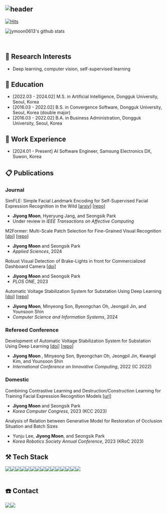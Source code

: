 <div align="left">
  
![header](https://capsule-render.vercel.app/api?type=waving&color=timeGradient&text=Welcome%20to%20My%20GitHub%20Profile%20&animation=twinkling&fontSize=35&fontAlignY=40&fontAlign=50&height=250&desc=Jiyong%20Moon&descAlignY=55&descAlign=50)
---
  
[![Hits](https://hits.seeyoufarm.com/api/count/incr/badge.svg?url=https%3A%2F%2Fgithub.com%2Fjymoon0613&count_bg=%233DC8AF&title_bg=%23555555&icon=github.svg&icon_color=%23E7E7E7&title=GITHUB&edge_flat=false)](https://hits.seeyoufarm.com)

![jymoon0613's github stats](https://github-readme-stats.vercel.app/api?username=jymoon0613&show_icons=true&theme=dark)
 
<br>

## 🔎 Research Interests
- Deep learning, computer vision, self-supervised learning

## 📕 Education
- [2022.03 - 2024.02] M.S. in Artificial Intelligence, Dongguk University, Seoul, Korea
- [2016.03 - 2022.02] B.S. in Convergence Software, Dongguk University, Seoul, Korea (double major)
- [2016.03 - 2022.02] B.A. in Business Administration, Dongguk University, Seoul, Korea

## 👜 Work Experience
- [2024.01 - Present] AI Software Engineer, Samsung Electronics DX, Suwon, Korea

## 📋 Publications
### Journal
SimFLE: Simple Facial Landmark Encoding for Self-Supervised Facial Expression Recognition in the Wild [[arxiv](https://arxiv.org/abs/2303.07648)] [[repo](https://github.com/jymoon0613/simfle)]
- **Jiyong Moon**, Hyeryung Jang, and Seongsik Park
- Under review in *IEEE Transactions on Affective Computing*

M2Former: Multi-Scale Patch Selection for Fine-Grained Visual Recognition [[doi](https://doi.org/10.3390/app14198710)] [[repo](https://github.com/jymoon0613/m2former)]
- **Jiyong Moon** and Seongsik Park
- *Applied Sciences*, 2024

Robust Visual Detection of Brake-Lights in front for Commercialized Dashboard Camera [[doi](https://doi.org/10.1371/journal.pone.0289700)]
- **Jiyong Moon** and Seongsik Park
- *PLOS ONE*, 2023

Automatic Voltage Stabilization System for Substation Using Deep Learning [[doi](https://doi.org/10.2298/CSIS220509050M)] [[repo](https://github.com/jymoon0613/avss)]
- **Jiyong Moon**, Minyeong Son, Byeongchan Oh, Jeongpil Jin, and Younsoon Shin
- *Computer Science and Information Systems*, 2024

### Refereed Conference
Development of Automatic Voltage Stabilization System for Substation Using Deep Learning [[doi](https://doi.org/10.1007/978-981-19-4132-0_14)] [[repo](https://github.com/jymoon0613/avss)]
- **Jiyong Moon** , Minyeong Son, Byeongchan Oh, Jeongpil Jin, Kwangil Kim, and Younsoon Shin
- *International Conference on Innovative Computing*, 2022 (IC 2022)

### Domestic
Combining Contrastive Learning and Destruction/Construction Learning for Training Facial Expression Recognition Models [[url](https://www.dbpia.co.kr/Journal/articleDetail?nodeId=NODE11488282)]
- **Jiyong Moon** and Seongsik Park
- *Korea Computer Congress*, 2023 (KCC 2023)

Analysis of Relation between Generative Model for Restoration of Occlusion Situation and Batch Sizes
- Yunju Lee, **Jiyong Moon**, and Seongsik Park
- *Korea Robotics Society Annual Conference*, 2023 (KRoC 2023)

## ⚒️ Tech Stack
<div style="display:flex; flex-direction:row;">
    <img src="https://img.shields.io/badge/Python-3776AB?style=for-the-badge&logo=Python&logoColor=white"> 
    <img src="https://img.shields.io/badge/C++-00599C?style=for-the-badge&logo=Cplusplus&logoColor=white">
    <br>
    <img src="https://img.shields.io/badge/PyTorch-EE4C2C?style=for-the-badge&logo=PyTorch&logoColor=white"> 
    <img src="https://img.shields.io/badge/Keras-D00000?style=for-the-badge&logo=Keras&logoColor=white"> 
    <img src="https://img.shields.io/badge/TensorFlow-FF6F00?style=for-the-badge&logo=TensorFlow&logoColor=white"> 
    <img src="https://img.shields.io/badge/OpenCV-5C3EE8?style=for-the-badge&logo=OpenCV&logoColor=white">
    <br>
    <img src="https://img.shields.io/badge/pandas-150458?style=for-the-badge&logo=pandas&logoColor=white"> 
    <img src="https://img.shields.io/badge/NumPy-013243?style=for-the-badge&logo=NumPy&logoColor=white">
    <img src="https://img.shields.io/badge/scikit&#95learn-F7931E?style=for-the-badge&logo=scikit-learn&logoColor=white"> 
    <img src="https://img.shields.io/badge/SciPy-8CAAE6?style=for-the-badge&logo=SciPy&logoColor=white"> 
    <br>
    <img src="https://img.shields.io/badge/R-276DC3?style=flat-square&logo=R&logoColor=white">
    <img src="https://img.shields.io/badge/C-A8B9CC?style=flat-square&logo=C&logoColor=white"> 
    <img src="https://img.shields.io/badge/html5-E34F26?style=flat-square&logo=html5&logoColor=white"> 
    <img src="https://img.shields.io/badge/css-1572B6?style=flat-square&logo=css3&logoColor=white"> 
    <img src="https://img.shields.io/badge/javascript-F7DF1E?style=flat-square&logo=javascript&logoColor=black"> 
    <br>
</div><br>

## ☎️ Contact
<div style="display:flex; flex-direction:row;">
    <a href="mailto:asdwldyd123@gmail.com">
        <img src="https://img.shields.io/badge/Gmail-EA4335?style=for-the-badge&logo=Gmail&logoColor=white"> 
    </a>
    <a href="https://www.instagram.com/mziiyong_/">
        <img src="https://img.shields.io/badge/Instagram-E4405F?style=for-the-badge&logo=Instagram&logoColor=white"> 
    </a>
</div><br>
</div>
